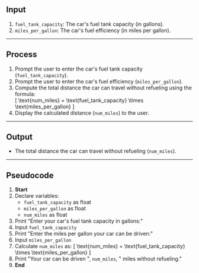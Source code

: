 

## **Input**
1. `fuel_tank_capacity`: The car's fuel tank capacity (in gallons).
2. `miles_per_gallon`: The car's fuel efficiency (in miles per gallon).

---

## **Process**
1. Prompt the user to enter the car's fuel tank capacity (`fuel_tank_capacity`).
2. Prompt the user to enter the car's fuel efficiency (`miles_per_gallon`).
3. Compute the total distance the car can travel without refueling using the formula:  
   \[
   \text{num\_miles} = \text{fuel\_tank\_capacity} \times \text{miles\_per\_gallon}
   \]
4. Display the calculated distance (`num_miles`) to the user.

---

## **Output**
- The total distance the car can travel without refueling (`num_miles`).

---


## **Pseudocode**

1. **Start**
2. Declare variables:
   - `fuel_tank_capacity` as float
   - `miles_per_gallon` as float
   - `num_miles` as float
3. Print "Enter your car's fuel tank capacity in gallons:"
4. Input `fuel_tank_capacity`
5. Print "Enter the miles per gallon your car can be driven:"
6. Input `miles_per_gallon`
7. Calculate `num_miles` as:
   \[
   \text{num\_miles} = \text{fuel\_tank\_capacity} \times \text{miles\_per\_gallon}
   \]
8. Print "Your car can be driven ", `num_miles`, " miles without refueling."
9. **End**



